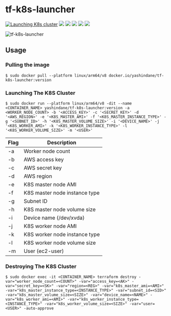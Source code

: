 # tf-k8s-launcher

[![Launching K8s cluster](https://github.com/YashIndane/tf-k8s-launcher/actions/workflows/k8s_cluster_launch.yml/badge.svg)](https://github.com/YashIndane/tf-k8s-launcher/actions/workflows/k8s_cluster_launch.yml) ![](https://img.shields.io/badge/Ansible-black?logo=ansible&logoColor=white) ![](https://img.shields.io/badge/AWS-yellow?logo=amazon&logoColor=white) ![](https://img.shields.io/badge/Terraform-purple?logo=terraform&logoColor=white) ![](https://img.shields.io/badge/Kubernetes-blue?logo=kubernetes&logoColor=white) ![](https://img.shields.io/badge/License-MIT-pink)

![tf-k8s-launcher](https://github.com/YashIndane/tf-k8s-launcher/assets/53041219/ae1d6f35-9ce0-4904-bc4e-ae74a9c6168e)

## Usage

### Pulling the image
```
$ sudo docker pull --platform linux/arm64/v8 docker.io/yashindane/tf-k8s-launcher:version
```

### Launching The K8S Cluster
```
$ sudo docker run --platform linux/arm64/v8 -dit --name <CONTAINER_NAME> yashindane/tf-k8s-launcher:version -a <WORKER_NODE_COUNT> -b '<ACCESS_KEY>' -c '<SECRET_KEY>' -d '<AWS_REGION>' -e '<K8S_MASTER_AMI>' -f '<K8S_MASTER_INSTANCE_TYPE>' -g '<SUBNET_ID>' -h '<K8S_MASTER_VOLUME_SIZE>' -i '<DEVICE_NAME>' -j '<K8S_WORKER_AMI>' -k '<K8S_WORKER_INSTANCE_TYPE>' -l '<K8S_WORKER_VOLUME_SIZE>' -m '<USER>'
```

| Flag | Description |
| --- | --- |
| -a | Worker node count |
| -b | AWS access key |
| -c | AWS secret key |
| -d | AWS region |
| -e | K8S master node AMI |
| -f | K8S master node instance type |
| -g | Subnet ID |
| -h | K8S master node volume size |
| -i | Device name (/dev/xvda) |
| -j | K8S worker node AMI |
| -k | K8S worker node instance type |
| -l | K8S worker node volume size | 
| -m | User (ec2-user) |

### Destroying The K8S Cluster
```
$ sudo docker exec -it <CONTAINER_NAME> terraform destroy -var="worker_node_count=<COUNT>" -var="access_key=<AK>" -var="secret_key=<SK>" -var="region=<REG>" -var="k8s_master_ami=<AMI>" -var="k8s_master_instance_type=<INSTANCE_TYPE>" -var="subnet_id=<SID>" -var="k8s_master_volume_size=<SIZE>" -var="device_name=<NAME>" -var="k8s_worker_ami=<AMI>" -var="k8s_worker_instance_type=<INSTANCE_TYPE>" -var="k8s_worker_volume_size=<SIZE>" -var="user=<USER>" -auto-approve
```



